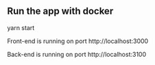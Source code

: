 ## Run the app with docker
yarn start

Front-end is running on port http://localhost:3000

Back-end is running on port http://localhost:3100
